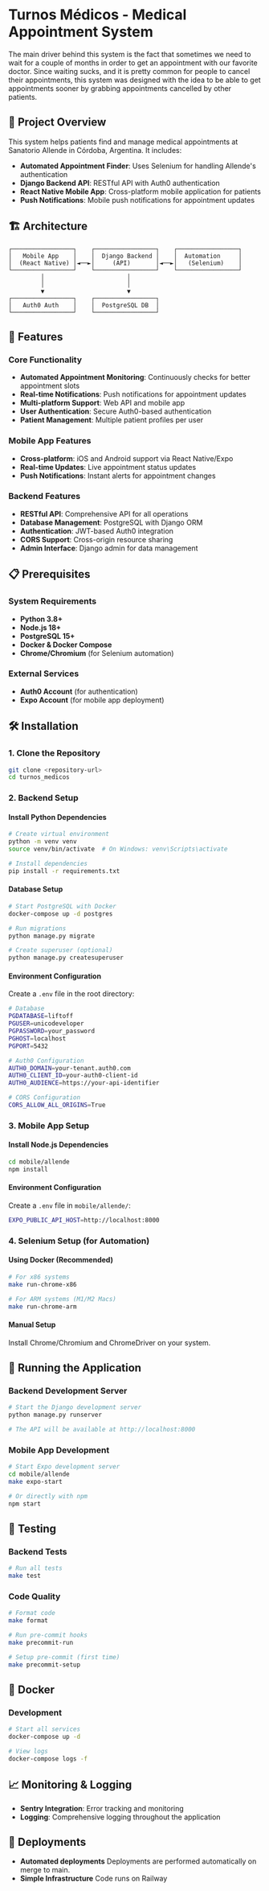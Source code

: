 # Turnos Médicos - Medical Appointment System

The main driver behind this system is the fact that sometimes we need to wait for a couple of months in order to get an appointment with our favorite doctor. Since waiting sucks, and it is pretty common for people to cancel their appointments, this system was designed with the idea to be able to get appointments sooner by grabbing appointments cancelled by other patients.

## 🏥 Project Overview

This system helps patients find and manage medical appointments at Sanatorio Allende in Córdoba, Argentina. It includes:

- **Automated Appointment Finder**: Uses Selenium for handling Allende's authentication
- **Django Backend API**: RESTful API with Auth0 authentication
- **React Native Mobile App**: Cross-platform mobile application for patients
- **Push Notifications**: Mobile push notifications for appointment updates

## 🏗️ Architecture

```
┌─────────────────┐    ┌─────────────────┐    ┌─────────────────┐
│   Mobile App    │    │  Django Backend │    │  Automation     │
│  (React Native) │◄──►│     (API)       │◄──►│   (Selenium)    │
└─────────────────┘    └─────────────────┘    └─────────────────┘
         │                       │                     
         │                       │                     
         ▼                       ▼                     
┌─────────────────┐    ┌─────────────────┐  
│   Auth0 Auth    │    │  PostgreSQL DB  │  
└─────────────────┘    └─────────────────┘  
```

## 🚀 Features

### Core Functionality

- **Automated Appointment Monitoring**: Continuously checks for better appointment slots
- **Real-time Notifications**: Push notifications for appointment updates
- **Multi-platform Support**: Web API and mobile app
- **User Authentication**: Secure Auth0-based authentication
- **Patient Management**: Multiple patient profiles per user

### Mobile App Features

- **Cross-platform**: iOS and Android support via React Native/Expo
- **Real-time Updates**: Live appointment status updates
- **Push Notifications**: Instant alerts for appointment changes

### Backend Features

- **RESTful API**: Comprehensive API for all operations
- **Database Management**: PostgreSQL with Django ORM
- **Authentication**: JWT-based Auth0 integration
- **CORS Support**: Cross-origin resource sharing
- **Admin Interface**: Django admin for data management

## 📋 Prerequisites

### System Requirements

- **Python 3.8+**
- **Node.js 18+**
- **PostgreSQL 15+**
- **Docker & Docker Compose**
- **Chrome/Chromium** (for Selenium automation)

### External Services

- **Auth0 Account** (for authentication)
- **Expo Account** (for mobile app deployment)

## 🛠️ Installation

### 1. Clone the Repository

```bash
git clone <repository-url>
cd turnos_medicos
```

### 2. Backend Setup

#### Install Python Dependencies

```bash
# Create virtual environment
python -m venv venv
source venv/bin/activate  # On Windows: venv\Scripts\activate

# Install dependencies
pip install -r requirements.txt
```

#### Database Setup

```bash
# Start PostgreSQL with Docker
docker-compose up -d postgres

# Run migrations
python manage.py migrate

# Create superuser (optional)
python manage.py createsuperuser
```

#### Environment Configuration

Create a `.env` file in the root directory:

```bash
# Database
PGDATABASE=liftoff
PGUSER=unicodeveloper
PGPASSWORD=your_password
PGHOST=localhost
PGPORT=5432

# Auth0 Configuration
AUTH0_DOMAIN=your-tenant.auth0.com
AUTH0_CLIENT_ID=your-auth0-client-id
AUTH0_AUDIENCE=https://your-api-identifier

# CORS Configuration
CORS_ALLOW_ALL_ORIGINS=True
```

### 3. Mobile App Setup

#### Install Node.js Dependencies

```bash
cd mobile/allende
npm install
```

#### Environment Configuration

Create a `.env` file in `mobile/allende/`:

```bash
EXPO_PUBLIC_API_HOST=http://localhost:8000
```

### 4. Selenium Setup (for Automation)

#### Using Docker (Recommended)

```bash
# For x86 systems
make run-chrome-x86

# For ARM systems (M1/M2 Macs)
make run-chrome-arm
```

#### Manual Setup

Install Chrome/Chromium and ChromeDriver on your system.

## 🚀 Running the Application

### Backend Development Server

```bash
# Start the Django development server
python manage.py runserver

# The API will be available at http://localhost:8000
```

### Mobile App Development

```bash
# Start Expo development server
cd mobile/allende
make expo-start

# Or directly with npm
npm start
```

## 🧪 Testing

### Backend Tests

```bash
# Run all tests
make test
```

### Code Quality

```bash
# Format code
make format

# Run pre-commit hooks
make precommit-run

# Setup pre-commit (first time)
make precommit-setup
```

## 🐳 Docker

### Development

```bash
# Start all services
docker-compose up -d

# View logs
docker-compose logs -f
```

## 📈 Monitoring & Logging

- **Sentry Integration**: Error tracking and monitoring
- **Logging**: Comprehensive logging throughout the application

## 🚀 Deployments

- **Automated deployments** Deployments are performed automatically on merge to main.
- **Simple Infrastructure** Code runs on Railway
